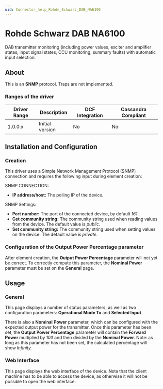 ```yaml
---
uid: Connector_help_Rohde_Schwarz_DAB_NA6100
---
```


# Rohde Schwarz DAB NA6100

DAB transmitter monitoring (including power values, exciter and amplifier states, input signal states, CCU monitoring, summary faults) with automatic input selection.

## About

This is an **SNMP** protocol. Traps are not implemented.

### Ranges of the driver

| **Driver Range** | **Description** | **DCF Integration** | **Cassandra Compliant** |
|------------------|-----------------|---------------------|-------------------------|
| 1.0.0.x          | Initial version | No                  | No                      |

## Installation and Configuration

### Creation

This driver uses a Simple Network Management Protocol (SNMP) connection and requires the following input during element creation:

SNMP CONNECTION:

- **IP address/host:** The polling IP of the device.

SNMP Settings:

- **Port number:** The port of the connected device, by default *161*.
- **Get community string:** The community string used when reading values from the device. The default value is *public*.
- **Set community string:** The community string used when setting values on the device. The default value is *private*.

### Configuration of the Output Power Percentage parameter

After element creation, the **Output Power Percentage** parameter will not yet be correct.
To correctly compute this parameter, the **Nominal Power** parameter must be set on the **General** page.

## Usage

### General

This page displays a number of status parameters, as well as two configuration parameters: **Operational Mode Tx** and **Selected Input**.

There is also a **Nominal** **Power** parameter, which can be configured with the expected output power for the transmitter. Once this parameter has been set, the **Output Power Percentage** parameter will contain the **Forward Power** multiplied by *100* and then divided by the **Nominal Power**.
Note: as long as this parameter has not been set, the calculated percentage will show *Infinity.*

### Web Interface

This page displays the web interface of the device. Note that the client machine has to be able to access the device, as otherwise it will not be possible to open the web interface.
